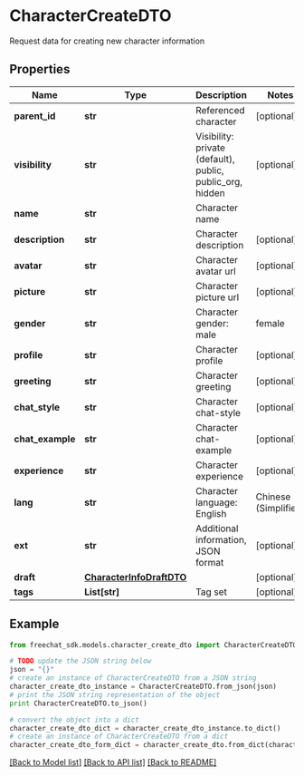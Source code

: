 # CharacterCreateDTO

Request data for creating new character information

## Properties

Name | Type | Description | Notes
------------ | ------------- | ------------- | -------------
**parent_id** | **str** | Referenced character | [optional] 
**visibility** | **str** | Visibility: private (default), public, public_org, hidden | [optional] 
**name** | **str** | Character name | 
**description** | **str** | Character description | [optional] 
**avatar** | **str** | Character avatar url | [optional] 
**picture** | **str** | Character picture url | [optional] 
**gender** | **str** | Character gender: male | female | other | [optional] 
**profile** | **str** | Character profile | [optional] 
**greeting** | **str** | Character greeting | [optional] 
**chat_style** | **str** | Character chat-style | [optional] 
**chat_example** | **str** | Character chat-example | [optional] 
**experience** | **str** | Character experience | [optional] 
**lang** | **str** | Character language: English | Chinese (Simplified) | ... | [optional] 
**ext** | **str** | Additional information, JSON format | [optional] 
**draft** | [**CharacterInfoDraftDTO**](CharacterInfoDraftDTO.md) |  | [optional] 
**tags** | **List[str]** | Tag set | [optional] 

## Example

```python
from freechat_sdk.models.character_create_dto import CharacterCreateDTO

# TODO update the JSON string below
json = "{}"
# create an instance of CharacterCreateDTO from a JSON string
character_create_dto_instance = CharacterCreateDTO.from_json(json)
# print the JSON string representation of the object
print CharacterCreateDTO.to_json()

# convert the object into a dict
character_create_dto_dict = character_create_dto_instance.to_dict()
# create an instance of CharacterCreateDTO from a dict
character_create_dto_form_dict = character_create_dto.from_dict(character_create_dto_dict)
```
[[Back to Model list]](../README.md#documentation-for-models) [[Back to API list]](../README.md#documentation-for-api-endpoints) [[Back to README]](../README.md)


